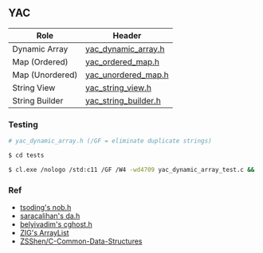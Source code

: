## YAC

| Role | Header |
| - | - |
| Dynamic Array | [yac_dynamic_array.h](/yac_dynamic_array.h) |
| Map (Ordered) | [yac_ordered_map.h](/yac_ordered_map.h) |
| Map (Unordered) | [yac_unordered_map.h](/yac_unordered_map.h) |
| String View | [yac_string_view.h](/yac_string_view.h) |
| String Builder | [yac_string_builder.h](/yac_string_builder.h) |

### Testing
```sh
# yac_dynamic_array.h (/GF = eliminate duplicate strings)

$ cd tests

$ cl.exe /nologo /std:c11 /GF /W4 -wd4709 yac_dynamic_array_test.c && .\yac_dynamic_array_test.exe
```

### Ref
- [tsoding's nob.h](https://github.com/tsoding/nob.h/blob/main/nob.h)
- [saracalihan's da.h](https://github.com/saracalihan/rey/blob/main/src/da.h)
- [belyivadim's cghost.h](https://github.com/belyivadim/cghost/blob/main/cghost.h)
- [ZIG's ArrayList](https://ziglang.org/documentation/master/std/#std.array_list.ArrayList)
- [ZSShen/C-Common-Data-Structures](https://github.com/ZSShen/C-Common-Data-Structures)
